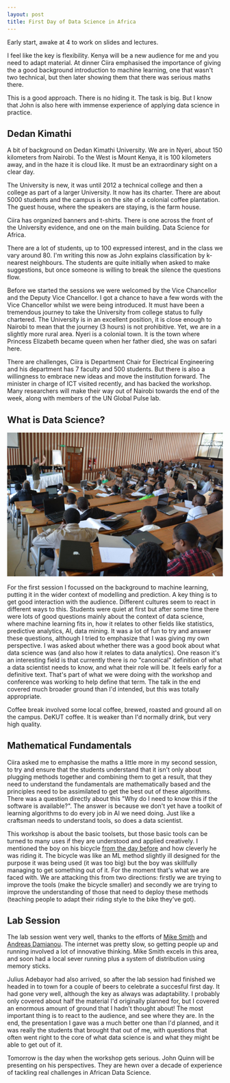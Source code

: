 ```yaml
---
layout: post
title: First Day of Data Science in Africa
---
```


Early start, awake at 4 to work on slides and lectures.

I feel like the key is flexibility. Kenya will be a new audience for me and you need to adapt material. At dinner Ciira emphasised the importance of giving the a good background introduction to machine learning, one that wasn't two technical, but then later showing them that there was serious maths there.

This is a good approach. There is no hiding it. The task is big. But I know that John is also here with immense experience of applying data science in practice.

## Dedan Kimathi

A bit of background on Dedan Kimathi University. We are in Nyeri, about 150 kilometers from Nairobi. To the West is Mount Kenya, it is 100 kilometers away, and in the haze it is cloud like. It must be an extraordinary sight on a clear day.

The University is new, it was until 2012 a technical college and then a college as part of a larger University. It now has its charter. There are about 5000 students and the campus is on the site of a colonial coffee plantation. The guest house, where the speakers are staying, is the farm house.

Ciira has organized banners and t-shirts. There is one across the front of the University evidence, and one on the main building. Data Science for Africa.

There are a lot of students, up to 100 expressed interest, and in the class we vary around 80. I'm writing this now as John explains classification by k-nearest neighbours. The students are quite initially when asked to make suggestions, but once someone is willing to break the silence the questions flow.

Before we started the sessions we were welcomed by the Vice Chancellor and the Deputy Vice Chancellor. I got a chance to have a few words with the Vice Chancellor whilst we were being introduced. It must have been a tremendous journey to take the University from college status to fully chartered. The University is in an excellent position, it is close enough to Nairobi to mean that the journey (3 hours) is not prohibitive. Yet, we are in a slightly more rural area. Nyeri is a colonial town. It is the town where Princess Elizabeth became queen when her father died, she was on safari here.

There are challenges, Ciira is Department Chair for Electrical Engineering and his department has 7 faculty and 500 students. But there is also a willingness to embrace new ideas and move the institution forward. The minister in charge of ICT visited recently, and has backed the workshop. Many researchers will make their way out of Nairobi towards the end of the week, along with members of the UN Global Pulse lab.

## What is Data Science?

![](./assets/neil_lecturing.jpg)

For the first session I focussed on the background to machine learning, putting it in the wider context of modelling and prediction. A key thing is to get good interaction with the audience. Different cultures seem to react in different ways to this. Students were quiet at first but after some time there were lots of good questions mainly about the context of data science, where machine learning fits in, how it relates to other fields like statistics, predictive analytics, AI, data mining. It was a lot of fun to try and answer these questions, although I tried to emphasize that I was giving my own perspective. I was asked about whether there was a good book about what data science was (and also how it relates to data analytics). One reason it's an interesting field is that currently there is *no* "canonical" definition of what a data scientist needs to know, and what their role will be. It feels early for a definitive text. That's part of what we were doing with the workshop and conference was working to help define that term. The talk in the end covered much broader ground than I'd intended, but this was totally appropriate.

Coffee break involved some local coffee, brewed, roasted and ground all on the campus. DeKUT coffee. It is weaker than I'd normally drink, but very high quality.

## Mathematical Fundamentals

Ciira asked me to emphasise the maths a little more in my second session, to try and ensure that the students understand that it isn't only about plugging methods together and combining them to get a result, that they need to understand the fundamentals are mathematically based and the principles need to be assimilated to get the best out of these algorithms. There was a question directly about this "Why do I need to know this if the software is available?". The answer is because we don't yet have a toolkit of learning algorithms to do every job in AI we need doing. Just like a craftsman needs to understand tools, so does a data scientist.

This workshop is about the basic toolsets, but those basic tools can be turned to many uses if they are understood and applied creatively. I mentioned the boy on his bicycle [from the day before](./2015-06-14-arrival-in-kenya.md) and how cleverly he was riding it. The bicycle was like an ML method slightly ill designed for the purpose it was being used (it was too big) but the boy was skillfully managing to get something out of it. For the moment that's what we are faced with. We are attacking this from two directions: firstly we are trying to improve the tools (make the bicycle smaller) and secondly we are trying to improve the understanding of those that need to deploy these methods (teaching people to adapt their riding style to the bike they've got).

## Lab Session

The lab session went very well, thanks to the efforts of [Mike Smith](http://air.ug/~jquinn/) and [Andreas Damianou](http://staffwww.dcs.sheffield.ac.uk/people/A.Damianou/index.html). The internet was pretty slow, so getting people up and running involved a lot of innovative thinking. Mike Smith excels in this area, and soon had a local sever running plus a system of distribution using memory sticks. 

Julius Adebayor had also arrived, so after the lab session had finished we headed in to town for a couple of beers to celebrate a succesful first day. It had gone very well, although the key as always was adaptability. I probably only covered about half the material I'd originally planned for, but I covered an enormous amount of ground that I hadn't thought about! The most important thing is to react to the audience, and see where they are. In the end, the presentation I gave was a much better one than I'd planned, and it was really the students that brought that out of me, with questions that often went right to the core of what data science is and what they might be able to get out of it.

Tomorrow is the day when the workshop gets serious. John Quinn will be presenting on his perspectives. They are hewn over a decade of experience of tackling real challenges in African Data Science. 

